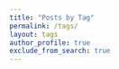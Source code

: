 ```yaml
---
title: "Posts by Tag"
permalink: /tags/
layout: tags
author_profile: true
exclude_from_search: true
---
```

